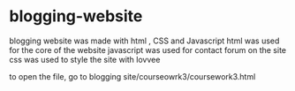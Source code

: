 # blogging-website
blogging website was made with html , CSS and Javascript
html was used for the core of the website
javascript was used for contact forum on the site
css was used to style the site with lovvee

to open the file, go to blogging site/courseowrk3/coursework3.html
